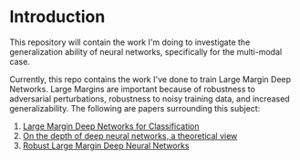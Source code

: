 # Introduction

This repository will contain the work I'm doing to investigate the generalization ability of neural networks, specifically for the multi-modal case.

Currently, this repo contains the work I've done to train Large Margin Deep Networks. Large Margins are important because of robustness to adversarial perturbations, robustness to noisy training data, and increased generalizability. The following are papers surrounding this subject:

1. [Large Margin Deep Networks for Classification](https://arxiv.org/pdf/1803.05598.pdf)
2. [On the depth of deep neural networks, a theoretical view](https://arxiv.org/pdf/1506.05232.pdf)
3. [Robust Large Margin Deep Neural Networks](https://arxiv.org/pdf/1605.08254.pdf)